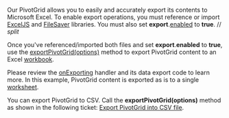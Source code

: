 Our PivotGrid allows you to easily and accurately export its contents to Microsoft Excel. To enable export operations, you must reference or import <a href="https://github.com/exceljs/exceljs" target="_blank">ExcelJS</a> and <a href="https://github.com/eligrey/FileSaver.js/" target="_blank">FileSaver</a> libraries. You must also set **export**.[enabled](/Documentation/ApiReference/UI_Components/dxPivotGrid/Configuration/export/#enabled) to **true**.
// _split_

Once you've referenced/imported both files and set **export**.**enabled** to **true**, use the [exportPivotGrid(options)](/Documentation/ApiReference/Common/Utils/excelExporter/#exportPivotGridoptions) method to export PivotGrid content to an Excel <a href="https://github.com/exceljs/exceljs#create-a-workbook" target="_blank">workbook</a>.

Please review the [onExporting](/Documentation/ApiReference/UI_Components/dxPivotGrid/Configuration/#onExporting) handler and its data export code to learn more. In this example, PivotGrid content is exported as is to a single <a href="https://github.com/exceljs/exceljs#add-a-worksheet" target="_blank">worksheet</a>.

You can export PivotGrid to CSV. Call the **exportPivotGrid(options)** method as shown in the following ticket: <a href="https://supportcenter.devexpress.com/ticket/details/t920593/pivotgrid-exceljs-export-to-export-pivotgrid-into-csv-file" target="_blank">Export PivotGrid into CSV file</a>.